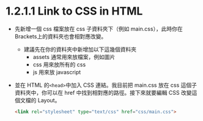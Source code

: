 # 1.2.1.1 Link to CSS in HTML

* 先新增一個 css 檔案放在 css 子資料夾下（例如 main.css），此時你在Brackets上的資料夾也會相對應改變。
	* 建議先在你的資料夾中新增加以下這幾個資料夾
		* assets 通常用來放檔案，例如圖片
		* css 用來放所有的 css
		* js 用來放 javascript
* 並在 HTML 的`<head>`中加入 CSS 連結。我目前把 main.css 放在 css 這個子資料夾中，你可以在 href 中找到相對應的路徑。接下來就要編輯 CSS 改變這個文檔的 Layout。

	```html
	<link rel="stylesheet" type="text/css" href="css/main.css">
	```
